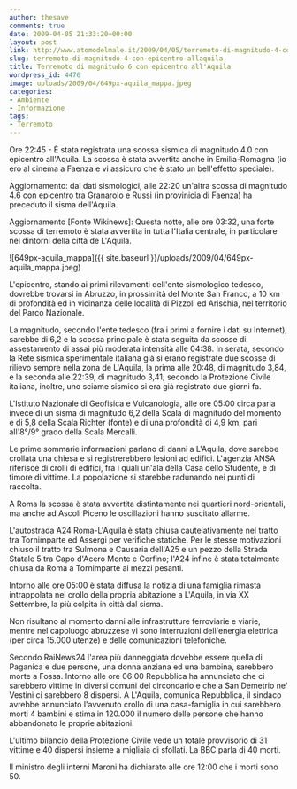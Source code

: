 ```yaml
---
author: thesave
comments: true
date: 2009-04-05 21:33:20+00:00
layout: post
link: http://www.atomodelmale.it/2009/04/05/terremoto-di-magnitudo-4-con-epicentro-allaquila/
slug: terremoto-di-magnitudo-4-con-epicentro-allaquila
title: Terremoto di magnitudo 6 con epicentro all'Aquila
wordpress_id: 4476
image: uploads/2009/04/649px-aquila_mappa.jpeg
categories:
- Ambiente
- Informazione
tags:
- Terremoto
---
```


Ore 22:45 - È stata registrata una scossa sismica di magnitudo 4.0 con epicentro all'Aquila.
La scossa è stata avvertita anche in Emilia-Romagna (io ero al cinema a Faenza e vi assicuro che è stato un bell'effetto speciale).

Aggiornamento: dai dati sismologici, alle 22:20 un'altra scossa di magnitudo 4.6 con epicentro tra Granarolo e Russi (in provinicia di Faenza) ha preceduto il sisma dell'Aquila.

Aggiornamento [Fonte Wikinews]: Questa notte, alle ore 03:32, una forte scossa di terremoto è stata avvertita in tutta l'Italia centrale, in particolare nei dintorni della città de L'Aquila.

![649px-aquila_mappa]({{ site.baseurl }}/uploads/2009/04/649px-aquila_mappa.jpeg)

L'epicentro, stando ai primi rilevamenti dell'ente sismologico tedesco, dovrebbe trovarsi in Abruzzo, in prossimità del Monte San Franco, a 10 km di profondità ed in vicinanza delle località di Pizzoli ed Arischia, nel territorio del Parco Nazionale.

La magnitudo, secondo l'ente tedesco (fra i primi a fornire i dati su Internet), sarebbe di 6,2 e la scossa principale è stata seguita da scosse di assestamento di assai più moderata intensità alle 04:38. In serata, secondo la Rete sismica sperimentale italiana già si erano registrate due scosse di rilievo sempre nella zona de L'Aquila, la prima alle 20:48, di magnitudo 3,84, e la seconda alle 22:39, di magnitudo 3,41; secondo la Protezione Civile italiana, inoltre, uno sciame sismico si era già registrato due giorni fa.

L'Istituto Nazionale di Geofisica e Vulcanologia, alle ore 05:00 circa parla invece di un sisma di magnitudo 6,2 della Scala di magnitudo del momento e di 5,8 della Scala Richter (fonte) e di una profondità di 4,9 km, pari all'8°/9° grado della Scala Mercalli.

Le prime sommarie informazioni parlano di danni a L'Aquila, dove sarebbe crollata una chiesa e si registrerebbero lesioni ad edifici. L'agenzia ANSA riferisce di crolli di edifici, fra i quali un'ala della Casa dello Studente, e di timore di vittime. La popolazione si starebbe radunando nei punti di raccolta.

A Roma la scossa è stata avvertita distintamente nei quartieri nord-orientali, ma anche ad Ascoli Piceno le oscillazioni hanno suscitato allarme.

L'autostrada A24 Roma-L'Aquila è stata chiusa cautelativamente nel tratto tra Tornimparte ed Assergi per verifiche statiche. Per le stesse motivazioni chiuso il tratto tra Sulmona e Causaria dell'A25 e un pezzo della Strada Statale 5 tra Capo d'Acero Monte e Corfino; l'A24 infine è stata totalmente chiusa da Roma a Tornimparte ai mezzi pesanti.

Intorno alle ore 05:00 è stata diffusa la notizia di una famiglia rimasta intrappolata nel crollo della propria abitazione a L'Aquila, in via XX Settembre, la più colpita in città dal sisma.

Non risultano al momento danni alle infrastrutture ferroviarie e viarie, mentre nel capoluogo abruzzese vi sono interruzioni dell'energia elettrica (per circa 15.000 utenze) e delle comunicazioni telefoniche.

Secondo RaiNews24 l'area più danneggiata dovebbe essere quella di Paganica e due persone, una donna anziana ed una bambina, sarebbero morte a Fossa. Intorno alle ore 06:00 Repubblica ha annunciato che ci sarebbero vittime in diversi comuni del circondario e che a San Demetrio ne' Vestini ci sarebbero 8 dispersi. A L'Aquila, comunica Repubblica, il sindaco avrebbe annunciato l'avvenuto crollo di una casa-famiglia in cui sarebbero morti 4 bambini e stima in 120.000 il numero delle persone che hanno abbandonato le proprie abitazioni.

L'ultimo bilancio della Protezione Civile vede un totale provvisorio di 31 vittime e 40 dispersi insieme a migliaia di sfollati. La BBC parla di 40 morti.

Il ministro degli interni Maroni ha dichiarato alle ore 12:00 che i morti sono 50.
